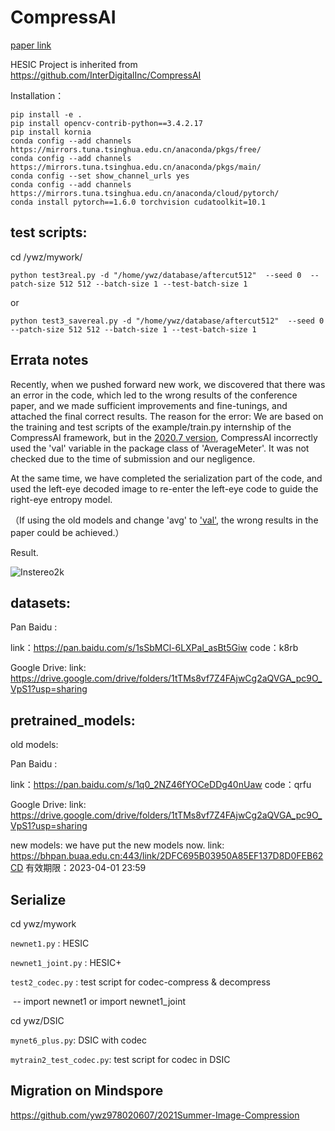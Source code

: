 # CompressAI
[paper link](https://openaccess.thecvf.com/content/CVPR2021/papers/Deng_Deep_Homography_for_Efficient_Stereo_Image_Compression_CVPR_2021_paper.pdf)

HESIC Project is inherited from https://github.com/InterDigitalInc/CompressAI

Installation：

```
pip install -e . 
pip install opencv-contrib-python==3.4.2.17 
pip install kornia 
conda config --add channels https://mirrors.tuna.tsinghua.edu.cn/anaconda/pkgs/free/
conda config --add channels https://mirrors.tuna.tsinghua.edu.cn/anaconda/pkgs/main/
conda config --set show_channel_urls yes
conda config --add channels https://mirrors.tuna.tsinghua.edu.cn/anaconda/cloud/pytorch/
conda install pytorch==1.6.0 torchvision cudatoolkit=10.1
```



## test scripts:

cd /ywz/mywork/

```python test3real.py -d "/home/ywz/database/aftercut512"  --seed 0  --patch-size 512 512 --batch-size 1 --test-batch-size 1```

or

```python test3_savereal.py -d "/home/ywz/database/aftercut512"  --seed 0  --patch-size 512 512 --batch-size 1 --test-batch-size 1```



## Errata notes

Recently, when we pushed forward new work, we discovered that there was an error in the code, which led to the wrong results of the conference paper, and we made sufficient improvements and fine-tunings, and attached the final correct results.
The reason for the error: We are based on the training and test scripts of the example/train.py internship of the CompressAI framework, but in the [2020.7 version](https://github.com/InterDigitalInc/CompressAI/blob/c1cf1f79c6a0489902d937d711ca9ec36e234102/examples/train.py), CompressAI incorrectly used the 'val' variable in the package class of 'AverageMeter'. It was not checked due to the time of submission and our negligence. 

At the same time, we have completed the serialization part of the code, and used the left-eye decoded image to re-enter the left-eye code to guide the right-eye entropy model.

（If using the old models and change 'avg' to ['val'](https://github.com/ywz978020607/HESIC/blob/546e0c0788552caee4ac75a229558ff64f295916/ywz/mywork/test3.py), the wrong results in the paper could be achieved.）



Result.

![Instereo2k](./cvpr-fix.png)




## datasets:

Pan Baidu :

link：https://pan.baidu.com/s/1sSbMCl-6LXPal_asBt5Giw 
code：k8rb 

Google Drive: link: https://drive.google.com/drive/folders/1tTMs8vf7Z4FAjwCg2aQVGA_pc9O_VpS1?usp=sharing



## pretrained_models:
old models:

Pan Baidu :

link：https://pan.baidu.com/s/1q0_2NZ46fYOCeDDg40nUaw 
code：qrfu 

Google Drive: link: https://drive.google.com/drive/folders/1tTMs8vf7Z4FAjwCg2aQVGA_pc9O_VpS1?usp=sharing

new models:
we have put the new models now.
link: https://bhpan.buaa.edu.cn:443/link/2DFC695B03950A85EF137D8D0FEB62CD
有效期限：2023-04-01 23:59


## Serialize

cd ywz/mywork

`newnet1.py` : HESIC 

`newnet1_joint.py` : HESIC+

`test2_codec.py` : test script for codec-compress & decompress  

​	-- import newnet1 or import newnet1_joint



cd ywz/DSIC

`mynet6_plus.py`: DSIC with codec

`mytrain2_test_codec.py`: test script for codec in DSIC




## Migration on Mindspore
https://github.com/ywz978020607/2021Summer-Image-Compression
